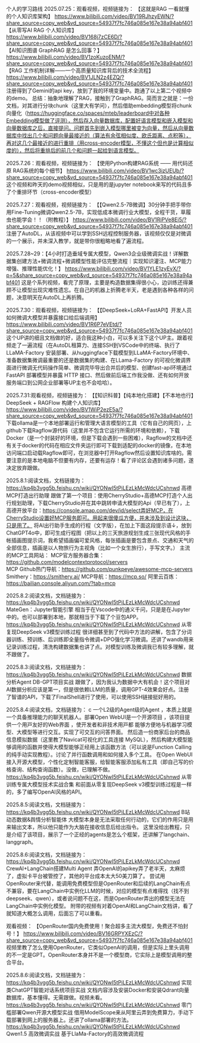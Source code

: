 个人的学习路线
2025.07.25：观看视频，视频链接为：
            【这就是RAG 一看就懂的个人知识库架构】 https://www.bilibili.com/video/BV19RJhzyEWN/?share_source=copy_web&vd_source=54937f7fc746a085e167e38a94abf401
            【从零写AI RAG 个人知识库】 https://www.bilibili.com/video/BV168j7zCE6D/?share_source=copy_web&vd_source=54937f7fc746a085e167e38a94abf401
            【AI知识图谱 GraphRAG 是怎么回事？】 https://www.bilibili.com/video/BV1zoKuzoENM/?share_source=copy_web&vd_source=54937f7fc746a085e167e38a94abf401
            【RAG 工作机制详解——一个高质量知识库背后的技术全流程】 https://www.bilibili.com/video/BV1JLN2z4EZQ/?share_source=copy_web&vd_source=54937f7fc746a085e167e38a94abf401
注册得到了Gemini的api key，放到了我的环境变量中。跑通了以上第二个视频中的demo。
总结：抽象地理解了RAG，接触到了GraphRAG。简而言之就是：一份文档，对其进行分块chunk（这里大有学问），然后借助embedding模型将chunk向量化（https://huggingface.co/spaces/mteb/leaderboard中对各种Embedding模型做了评测），然后存入向量数据库，配置好语言模型和嵌入模型和向量数据库之后，直接提问。问题首先到嵌入模型哪里被变为向量，然后从向量数据库中找出几个和问题向量最接近的（算法有余弦相似度、欧氏距离、点积等），再对这几个最接近的进行重排（用cross-encoder模型，不懂这个但也是计算相似度的），然后将重排后的前几个和问题一起给到语言模型。


2025.7.26：观看视频，视频链接为：
            【使用Python构建RAG系统 —— 用代码还原 RAG系统的每个细节】 https://www.bilibili.com/video/BV1wc3izUEUb/?share_source=copy_web&vd_source=54937f7fc746a085e167e38a94abf401
这个视频和昨天的demo视频相似，只是用的是jupyter notebook来写的代码且多了个重排环节（cross-encoder模型）

2025.7.27：观看视频，视频链接为：
            【【Qwen2.5-7B微调】30分钟手把手带你用Fine-Tuning微调Qwen2.5-7B，实现低成本微调行业大模型，全程干货，草履虫也能学会！！（附教程）】 https://www.bilibili.com/video/BV1RiPVe8Ei5/?share_source=copy_web&vd_source=54937f7fc746a085e167e38a94abf401
注册了AutoDL，从该视频中可以学到SSH远程控制服务器，该视频仅仅是对微调的一个展示，并未深入教学，就是带你很粗略地看了遍流程。

2025.7.28~29：【4小时打造垂域专属大模型，Qwen3企业级微调实战！详解数据集创建方法+微调流程+微调模型性能评估完整流程｜实现知识灌注、MCP能力增强、推理性能优化！】 https://www.bilibili.com/video/BV1YLE1zyEvX/?p=5&share_source=copy_web&vd_source=54937f7fc746a085e167e38a94abf401
这是个系列视频，看完了原理，主要是构造数据集得很小心，边训练还得兼顾不让模型出现灾难性遗忘。在自己的机器上折腾老半天，老是遇到各种各样的问题，决意明天在AutoDL上再折腾。

2025.7.30：观看视频，视频链接为：
            【【DeepSeek+LoRA+FastAPI】开发人员如何微调大模型并暴露接口给后端调用】 https://www.bilibili.com/video/BV1R6P7eVEtd/?share_source=copy_web&vd_source=54937f7fc746a085e167e38a94abf401
这个UP讲的细且文档做的好，适合我这种小白，可以多关注下这个UP主。跟着视频走了一遍流程（在AutoDL租算力、连接SSH到VSCode中的终端、执行了LLaMA-Factory 安装部署、从huggingface下载模型到LLaMA-Factory环境中、准备数据集微调最重要的还是数据集的构建、在LLama-Factory 的可视化微调界⾯进行微调无代码操作简单、微调完毕导出合并后的模型、创建fast-api环境通过 FastAPI 部署模型并暴露 HTTP 接⼝、然后做前后端工作我没做、还有如何开放服务端⼝到公⽹企业部署等UP主也不会哈哈）。

2025.7.31:观看视频，视频链接为：
            【【知识科普】【纯本地化搭建】【不本地也行】DeepSeek + RAGFlow 构建个人知识库】 https://www.bilibili.com/video/BV1WiP2ezE5a/?share_source=copy_web&vd_source=54937f7fc746a085e167e38a94abf401
下载ollama是一个本地部署运行和管理大语言模型的工具（它有自己的网页），上github下载Ragflow源代码（这里并不包含它运行所需的环境和依赖），下载Docker（是一个封装好的环境，但是下载会遇到一些困难），Ragflow的文档中还有关于docker的代码在相应文件夹运行即可下载到适配的docker的镜像，在本地访问端口启动载Ragflow即可，在浏览器中打开Ragflow然后设置知识库啥的。需要注意的是本地电脑不但要有内存，还要有运存！看了评论区会遇到诸多问题，遂决定放弃跟做。

2025.8.1:阅读文档，文档链接为：
            https://kq4b3vgg5b.feishu.cn/wiki/QYONwI5tPiLEzLkMcWdcUCshnwd  高德MCP打造出行助理
跟做了第一个项目：使用CherryStudio+高德MCP打造个人出行规划助理，下载CherryStudio并在其中跳转申请大模型的Api（早已有了），上高德开放平台：https://console.amap.com/dev/id/select弄好MCP，在CherryStudio设置好MCP服务即可。用起来很傻瓜方便，并未涉及到设计这块，只是用了。
将AI出行助手生成的行程（文字版），在加上下面这段提示语↓，放到ChatGPT4o中，即可生成行程图（把以上的三天旅游规划生成三张现代风格的手帐插画图提示词，我希望插画偏可爱风格，每张插画是要包含景点、交通和天气的全部信息，插画是以人物旅行为主视角（比如一个女生旅行），手写文字。）
主流的MCP工具网站：
MCP官方服务器合集：https://github.com/modelcontextprotocol/servers            
MCP Github热门导航：https://github.com/punkpeye/awesome-mcp-servers
Smithery：https://smithery.ai/
MCP导航：https://mcp.so/
阿里云百炼：https://bailian.console.aliyun.com/?tab=mcp

2025.8.2:阅读文档，文档链接为：
            https://kq4b3vgg5b.feishu.cn/wiki/QYONwI5tPiLEzLkMcWdcUCshnwd  MateGen：Jupyter智能引擎
相当于在Vscode中的通义千问，只是是在Jupyter中的。也可以部署到本地，那就相当于下载了个豆包APP。
            https://kq4b3vgg5b.feishu.cn/wiki/QYONwI5tPiLEzLkMcWdcUCshnwd  从零复现DeepSeek v3模型训练过程
很详细甚至到了代码中方法的讲解，包含了分词器训练、预训练、后训练即全量指令微调+DPO强化学习微调。还讲了wandb用来记录训练过程，清洗构建数据集也讲了点。对模型训练及微调我已有较多理解，就不跟做了。

2025.8.3:阅读文档，文档链接为：
            https://kq4b3vgg5b.feishu.cn/wiki/QYONwI5tPiLEzLkMcWdcUCshnwd  数据分析Agent DB-GPT项目实战
跟做了，因为我认为数据中大有机会！这个项目对AI数据分析应该是第一，但是很依赖LLM的质量，调用GPT-4效果会好点。注册了智谱的API，下载了FinalShell进行了使用，可以使用SSH链接挺好用的。

2025.8.4:阅读文档，文档链接为：
c
一个L2级的Agent级的Agent ，本质上就是⼀个具备推理能⼒的聊天机器⼈。部署Open WebUI是⼀个开源项⽬ ，该项⽬提供⼀个⽤⼾友好的Web界⾯ ，使开发者和⾮技术⽤⼾都 能够⽅便地与机器学习模型、⼤模型等进⾏交互。实现了可交互的问答界面。
然后造一份商家后台的商品信息模拟数据（这里教了Navicat可视化的工具连接 MySQL），然后构建大模型能够调用的函数并使得大模型能够正经用上该函数方法（可以说是Function Calling的纯手动实现教程）。讨论了并行函数调用和如何接入多个工具。
在Open WebUI接入开源大模型，个性化定制智能客服，给智能客服添加私有工具（即自己写的价格查询、结构查询函数）。没做，已理解不做。
            https://kq4b3vgg5b.feishu.cn/wiki/QYONwI5tPiLEzLkMcWdcUCshnwd  从零训练专属大模型技术实战合集
和前面从零复现DeepSeek v3模型训练过程是一样的，多了编写OpenAI风格的API。

2025.8.5:阅读文档，文档链接为：
            https://kq4b3vgg5b.feishu.cn/wiki/QYONwI5tPiLEzLkMcWdcUCshnwd  B站动态数据&舆情分析智能体
大模型本身是无法采取任何行动的，它们的作用只是用来输出文本，所以他只能作为大脑在接收信息后给出指令。
这里没给出教程，只是介绍了该项目，展示了一个正经的agents是怎么个框架，还讲解了langchain、langgraph。

2025.8.6:阅读文档，文档链接为：
            https://kq4b3vgg5b.feishu.cn/wiki/QYONwI5tPiLEzLkMcWdcUCshnwd  CrewAI+LangChain搭建Multi Agent
弄OpenAI的apikey弄了老半天，太麻烦了，虚拟卡平台被管控了，其他的平台成本太大50美刀算了。
尝试用OpenRouter来代替，能调用免费模型但是OpenRouter和后续的LangChain有点不兼容，要在LangChain中实例化LLM的时候，对应的模型有点难得找（找不到deepseek、qwen），或者说问题不在这，而是OpenRouter弄出的模型无法在LangChain中实例化模型。
附带的视频有对着OpenAI和LangChain文档讲，看了就知道大概怎么调用，后面忘了可以重看。


观看视频：
            【OpenRouter国内免费使用！聚合超多主流大模型，免费还不怕封号！】 https://www.bilibili.com/video/BV16GRPYXEzC/?share_source=copy_web&vd_source=54937f7fc746a085e167e38a94abf401
视频里教了怎么使用OpenRouter，它类似OpenAI的调用，但是实际上里头调用的不一定是GPT。OpenRouter本身并不是一个模型商，它实际上是模型调用的整合平台。

2025.8.6:阅读文档，文档链接为：
            https://kq4b3vgg5b.feishu.cn/wiki/QYONwI5tPiLEzLkMcWdcUCshnwd  实现类ChatGPT智能对话系统项目实战
文档内容涉及安装Docker和安装Qdrant向量数据库，基本懂得。无需跟做。视频未看。
            https://kq4b3vgg5b.feishu.cn/wiki/QYONwI5tPiLEzLkMcWdcUCshnwd  零门槛部署Qwen开源大模型实战
借用ModelScope来从阿里云弄到免费算力，手动下载部署到网上的服务器上。还讲了ollama部署的方法。
            https://kq4b3vgg5b.feishu.cn/wiki/QYONwI5tPiLEzLkMcWdcUCshnwd  Qwen1.5 高效微调实战
基于LlaMa-Factory的高效微调流程











